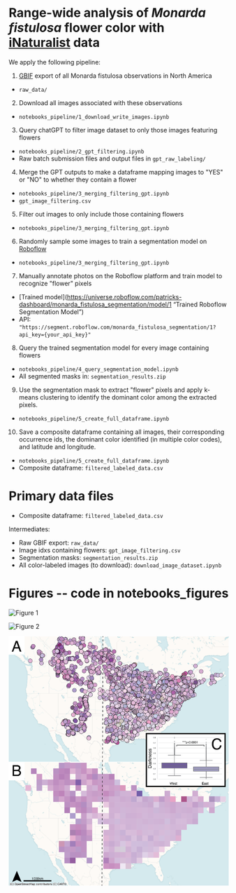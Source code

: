 # Range-wide analysis of *Monarda fistulosa* flower color with [iNaturalist](https://www.inaturalist.org/) data

We apply the following pipeline:  
1) [GBIF](https://www.gbif.org/) export of all Monarda fistulosa observations in North America  
* `raw_data/`  
2) Download all images associated with these observations  
* `notebooks_pipeline/1_download_write_images.ipynb`  
3) Query chatGPT to filter image dataset to only those images featuring flowers  
* `notebooks_pipeline/2_gpt_filtering.ipynb`  
* Raw batch submission files and output files in `gpt_raw_labeling/`  
4) Merge the GPT outputs to make a dataframe mapping images to "YES" or "NO" to whether they contain a flower  
* `notebooks_pipeline/3_merging_filtering_gpt.ipynb`  
* `gpt_image_filtering.csv`  
5) Filter out images to only include those containing flowers  
* `notebooks_pipeline/3_merging_filtering_gpt.ipynb`  
6) Randomly sample some images to train a segmentation model on [Roboflow](https://roboflow.com/)  
* `notebooks_pipeline/3_merging_filtering_gpt.ipynb`  
7) Manually annotate photos on the Roboflow platform and train model to recognize "flower" pixels  
* [Trained model](https://universe.roboflow.com/patricks-dashboard/monarda_fistulosa_segmentation/model/1 “Trained Roboflow Segmentation Model”)  
* API: `"https://segment.roboflow.com/monarda_fistulosa_segmentation/1?api_key={your_api_key}"`  
8) Query the trained segmentation model for every image containing flowers  
* `notebooks_pipeline/4_query_segmentation_model.ipynb`  
* All segmented masks in: `segmentation_results.zip`  
9) Use the segmentation mask to extract "flower" pixels and apply k-means clustering to
identify the dominant color among the extracted pixels.  
* `notebooks_pipeline/5_create_full_dataframe.ipynb`  
10) Save a composite dataframe containing all images, their corresponding occurrence ids, the dominant color
identified (in multiple color codes), and latitude and longitude.  
* `notebooks_pipeline/5_create_full_dataframe.ipynb`  
* Composite dataframe: `filtered_labeled_data.csv`  

# Primary data files  

* Composite dataframe: `filtered_labeled_data.csv`  

Intermediates:  
* Raw GBIF export: `raw_data/`  
* Image idxs containing flowers: `gpt_image_filtering.csv`  
* Segmentation masks: `segmentation_results.zip`  
* All color-labeled images (to download): `download_image_dataset.ipynb`  

# Figures -- code in notebooks_figures

![Figure 1](figures/figure1.png)  

![Figure 2](figures/figure2.png)  

![Figure 3](figures/figure3.png)  